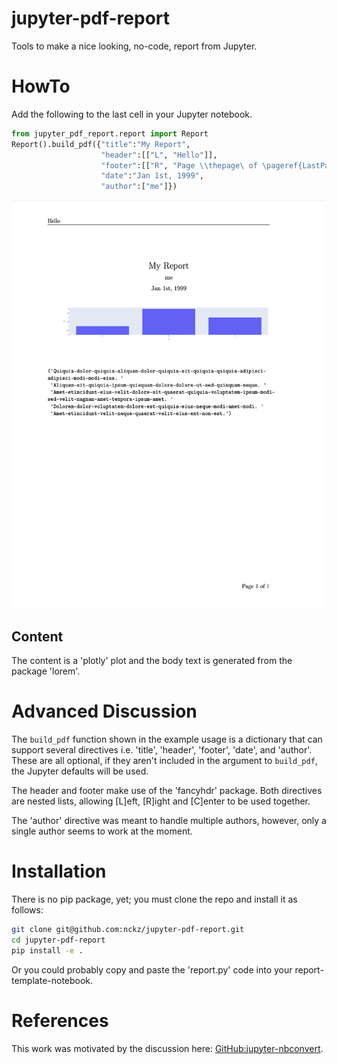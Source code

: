 # jupyter-pdf-report
Tools to make a nice looking, no-code, report from Jupyter.

# HowTo
Add the following to the last cell in your Jupyter notebook.

```python
from jupyter_pdf_report.report import Report
Report().build_pdf({"title":"My Report",
                    "header":[["L", "Hello"]],
                    "footer":[["R", "Page \\thepage\ of \pageref{LastPage}"]],
                    "date":"Jan 1st, 1999",
                    "author":["me"]})
```

![example report](report-example.png)


## Content
The content is a 'plotly' plot and the body text is generated from the package
'lorem'.

# Advanced Discussion
The `build_pdf` function shown in the example usage is a dictionary that can
support several directives i.e. 'title', 'header', 'footer', 'date',  and
'author'.  These are all optional, if they aren't included in the argument to
`build_pdf`, the Jupyter defaults will be used.

The header and footer make use of the 'fancyhdr' package.
Both directives are nested lists, allowing [L]eft, [R]ight and
[C]enter to be used together.

The 'author' directive was meant to handle multiple authors, however, only a
single author seems to work at the moment.

# Installation
There is no pip package, yet; you must clone the repo and install it as
follows:

```bash
git clone git@github.com:nckz/jupyter-pdf-report.git
cd jupyter-pdf-report
pip install -e .
```

Or you could probably copy and paste the 'report.py' code into your
report-template-notebook.

# References
This work was motivated by the discussion here:
[GitHub:jupyter-nbconvert](https://github.com/jupyter/nbconvert/issues/249#issuecomment-2070337459).

